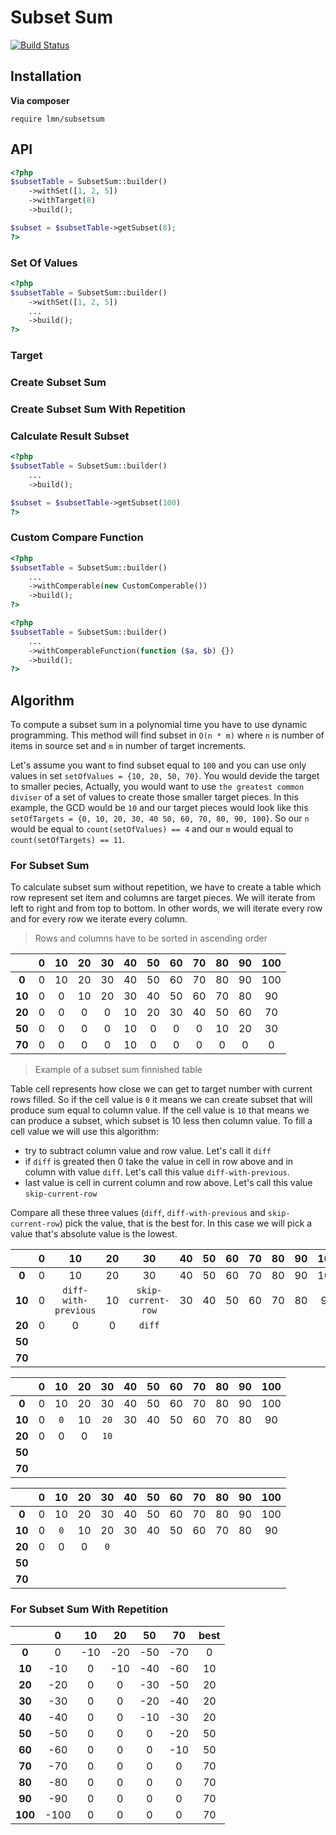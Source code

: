 # Subset Sum

[![Build Status](https://travis-ci.com/pipan/subsetsum-php.svg?branch=master)](https://travis-ci.com/pipan/subsetsum-php)

## Installation

__Via composer__

`require lmn/subsetsum`

## API

```php
<?php
$subsetTable = SubsetSum::builder()
    ->withSet([1, 2, 5])
    ->withTarget(8)
    ->build();

$subset = $subsetTable->getSubset(8);
?>
```

### Set Of Values

```php
<?php
$subsetTable = SubsetSum::builder()
    ->withSet([1, 2, 5])
    ...
    ->build();
?>
```

### Target

### Create Subset Sum

### Create Subset Sum With Repetition

### Calculate Result Subset

```php
<?php
$subsetTable = SubsetSum::builder()
    ...
    ->build();

$subset = $subsetTable->getSubset(100)
?>
```

### Custom Compare Function

```php
<?php
$subsetTable = SubsetSum::builder()
    ...
    ->withComperable(new CustomComperable())
    ->build();
?>
```

```php
<?php
$subsetTable = SubsetSum::builder()
    ...
    ->withComperableFunction(function ($a, $b) {})
    ->build();
?>
```

## Algorithm

To compute a subset sum in a polynomial time you have to use dynamic programming. This method will find subset in `O(n * m)` where `n` is number of items in source set and `m` in number of target increments.

Let's assume you want to find subset equal to `100` and you can use only values in set `setOfValues = {10, 20, 50, 70}`. You would devide the target to smaller pecies, Actually, you would want to use `the greatest common diviser` of a set of values to create those smaller target pieces. In this example, the GCD would be `10` and our target pieces would look like this `setOfTargets = {0, 10, 20, 30, 40 50, 60, 70, 80, 90, 100}`. So our `n` would be equal to `count(setOfValues) == 4` and our `m` would equal to `count(setOfTargets) == 11`.

### For Subset Sum

To calculate subset sum without repetition, we have to create a table which row represent set item and columns are target pieces. We will iterate from left to right and from top to bottom. In other words, we will iterate every row and for every row we iterate every column.

> Rows and columns have to be sorted in ascending order

|        | 0 | 10 | 20 | 30 | 40 | 50 | 60 | 70 | 80 | 90 | 100 |
|:------:|:-:|:--:|:--:|:--:|:--:|:--:|:--:|:--:|:--:|:--:|:---:|
| __0__  | 0 | 10 | 20 | 30 | 40 | 50 | 60 | 70 | 80 | 90 | 100 |
| __10__ | 0 | 0  | 10 | 20 | 30 | 40 | 50 | 60 | 70 | 80 | 90  |
| __20__ | 0 | 0  | 0  | 0  | 10 | 20 | 30 | 40 | 50 | 60 | 70  |
| __50__ | 0 | 0  | 0  | 0  | 10 | 0  | 0  | 0  | 10 | 20 | 30  |
| __70__ | 0 | 0  | 0  | 0  | 10 | 0  | 0  | 0  | 0  | 0  | 0   |
> Example of a subset sum finnished table

Table cell represents how close we can get to target number with current rows filled. So if the cell value is `0` it means we can create subset that will produce sum equal to column value. If the cell value is `10` that means we can produce a subset, which subset is 10 less then column value. To fill a cell value we will use this algorithm:

* try to subtract column value and row value. Let's call it `diff`
* if `diff` is greated then 0 take the value in cell in row above and in column with value `diff`. Let's call this value `diff-with-previous`.
* last value is cell in current column and row above. Let's call this value `skip-current-row`

Compare all these three values (`diff`, `diff-with-previous` and `skip-current-row`) pick the value, that is the best for. In this case we will pick a value that's absolute value is the lowest.

|        | 0 | 10                   | 20 | 30                 | 40 | 50 | 60 | 70 | 80 | 90 | 100 |
|:------:|:-:|:--------------------:|:--:|:------------------:|:--:|:--:|:--:|:--:|:--:|:--:|:---:|
| __0__  | 0 | 10                   | 20 | 30                 | 40 | 50 | 60 | 70 | 80 | 90 | 100 |
| __10__ | 0 | `diff-with-previous` | 10 | `skip-current-row` | 30 | 40 | 50 | 60 | 70 | 80 | 90  |
| __20__ | 0 | 0                    | 0  | `diff`             |    |    |    |    |    |    |     |
| __50__ |   |                      |    |                    |    |    |    |    |    |    |     |
| __70__ |   |                      |    |                    |    |    |    |    |    |    |     |

|        | 0 | 10  | 20 | 30   | 40 | 50 | 60 | 70 | 80 | 90 | 100 |
|:------:|:-:|:---:|:--:|:----:|:--:|:--:|:--:|:--:|:--:|:--:|:---:|
| __0__  | 0 | 10  | 20 | 30   | 40 | 50 | 60 | 70 | 80 | 90 | 100 |
| __10__ | 0 | `0` | 10 | `20` | 30 | 40 | 50 | 60 | 70 | 80 | 90  |
| __20__ | 0 | 0   | 0  | `10` |    |    |    |    |    |    |     |
| __50__ |   |     |    |      |    |    |    |    |    |    |     |
| __70__ |   |     |    |      |    |    |    |    |    |    |     |

|        | 0 | 10  | 20 | 30  | 40 | 50 | 60 | 70 | 80 | 90 | 100 |
|:------:|:-:|:---:|:--:|:---:|:--:|:--:|:--:|:--:|:--:|:--:|:---:|
| __0__  | 0 | 10  | 20 | 30  | 40 | 50 | 60 | 70 | 80 | 90 | 100 |
| __10__ | 0 | `0` | 10 | 20  | 30 | 40 | 50 | 60 | 70 | 80 | 90  |
| __20__ | 0 | 0   | 0  | `0` |    |    |    |    |    |    |     |
| __50__ |   |     |    |     |    |    |    |    |    |    |     |
| __70__ |   |     |    |     |    |    |    |    |    |    |     |

### For Subset Sum With Repetition

|         | 0    | 10  | 20  | 50  | 70  | best |
|:-------:|:----:|:---:|:---:|:---:|:---:|:----:|
| __0__   | 0    | -10 | -20 | -50 | -70 | 0    |
| __10__  | -10  | 0   | -10 | -40 | -60 | 10   |
| __20__  | -20  | 0   | 0   | -30 | -50 | 20   |
| __30__  | -30  | 0   | 0   | -20 | -40 | 20   |
| __40__  | -40  | 0   | 0   | -10 | -30 | 20   |
| __50__  | -50  | 0   | 0   | 0   | -20 | 50   |
| __60__  | -60  | 0   | 0   | 0   | -10 | 50   |
| __70__  | -70  | 0   | 0   | 0   | 0   | 70   |
| __80__  | -80  | 0   | 0   | 0   | 0   | 70   |
| __90__  | -90  | 0   | 0   | 0   | 0   | 70   |
| __100__ | -100 | 0   | 0   | 0   | 0   | 70   |